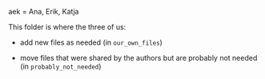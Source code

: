 aek = Ana, Erik, Katja

This folder is where the three of us:

- add new files as needed (in `our_own_files`)

- move files that were shared by the authors but are probably not needed (in `probably_not_needed`)